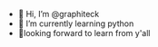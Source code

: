 - 👋 Hi, I’m @graphiteck
- 🌱 I’m currently learning python
- 💞️looking forward to learn from y'all
  

<!---
GraphiTeck/GraphiTeck is a ✨ special ✨ repository because its `README.md` (this file) appears on your GitHub profile.
You can click the Preview link to take a look at your changes.
--->
